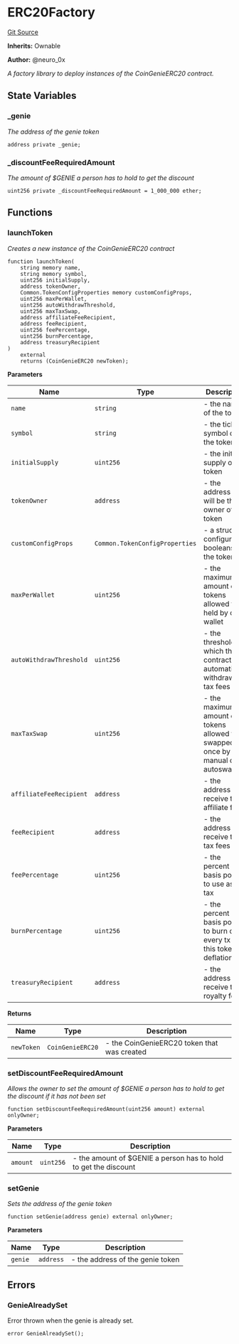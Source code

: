 # ERC20Factory
[Git Source](https://github.com/neuro0x/CoinGenie-contracts/blob/d6f738a50d1fae8492b679886756ad8884cf3c69/src/ERC20Factory.sol)

**Inherits:**
Ownable

**Author:**
@neuro_0x

*A factory library to deploy instances of the CoinGenieERC20 contract.*


## State Variables
### _genie
*The address of the genie token*


```solidity
address private _genie;
```


### _discountFeeRequiredAmount
*The amount of $GENIE a person has to hold to get the discount*


```solidity
uint256 private _discountFeeRequiredAmount = 1_000_000 ether;
```


## Functions
### launchToken

*Creates a new instance of the CoinGenieERC20 contract*


```solidity
function launchToken(
    string memory name,
    string memory symbol,
    uint256 initialSupply,
    address tokenOwner,
    Common.TokenConfigProperties memory customConfigProps,
    uint256 maxPerWallet,
    uint256 autoWithdrawThreshold,
    uint256 maxTaxSwap,
    address affiliateFeeRecipient,
    address feeRecipient,
    uint256 feePercentage,
    uint256 burnPercentage,
    address treasuryRecipient
)
    external
    returns (CoinGenieERC20 newToken);
```
**Parameters**

|Name|Type|Description|
|----|----|-----------|
|`name`|`string`|- the name of the token|
|`symbol`|`string`|- the ticker symbol of the token|
|`initialSupply`|`uint256`|- the initial supply of the token|
|`tokenOwner`|`address`|- the address that will be the owner of the token|
|`customConfigProps`|`Common.TokenConfigProperties`|- a struct of configuration booleans for the token|
|`maxPerWallet`|`uint256`|- the maximum amount of tokens allowed to be held by one wallet|
|`autoWithdrawThreshold`|`uint256`|- the threshold at which the contract will automatically withdraw the tax fees|
|`maxTaxSwap`|`uint256`|- the maximum amount of tokens allowed to be swapped at once by manual or autoswap|
|`affiliateFeeRecipient`|`address`|- the address to receive the affiliate fee|
|`feeRecipient`|`address`|- the address to receive the tax fees|
|`feePercentage`|`uint256`|- the percent in basis points to use as a tax|
|`burnPercentage`|`uint256`|- the percent in basis points to burn on every tx if this token is deflationary|
|`treasuryRecipient`|`address`|- the address to receive the royalty fee|

**Returns**

|Name|Type|Description|
|----|----|-----------|
|`newToken`|`CoinGenieERC20`|- the CoinGenieERC20 token that was created|


### setDiscountFeeRequiredAmount

*Allows the owner to set the amount of $GENIE a person has to hold to get the discount if it has not been set*


```solidity
function setDiscountFeeRequiredAmount(uint256 amount) external onlyOwner;
```
**Parameters**

|Name|Type|Description|
|----|----|-----------|
|`amount`|`uint256`|- the amount of $GENIE a person has to hold to get the discount|


### setGenie

*Sets the address of the genie token*


```solidity
function setGenie(address genie) external onlyOwner;
```
**Parameters**

|Name|Type|Description|
|----|----|-----------|
|`genie`|`address`|- the address of the genie token|


## Errors
### GenieAlreadySet
Error thrown when the genie is already set.


```solidity
error GenieAlreadySet();
```

